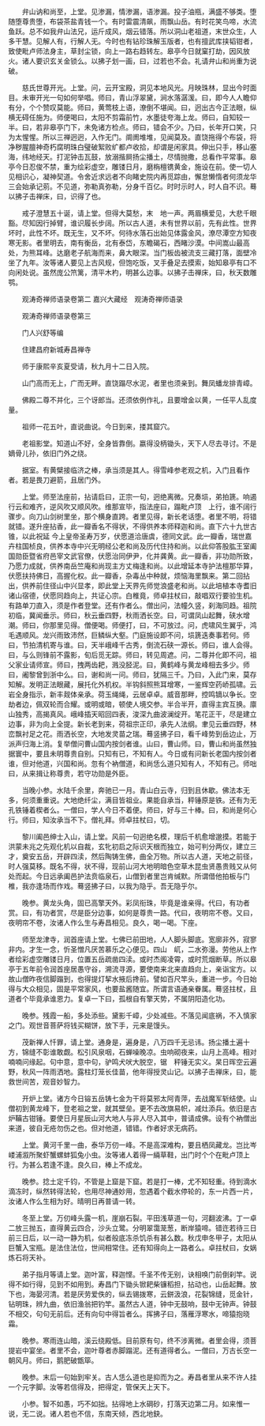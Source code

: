 <!-- { "loadSidebar": true } -->
　　弁山讷和尚至，上堂。见渗漏，情渗漏，语渗漏。投子油瓶，满盛不够类。堕随堕尊贵堕，布袋茶盐青钱一个。有时雷震清飙，雨飘山岳。有时花笑鸟啼，水流鱼跃。总不如我弁山法兄，运斤成风，烟云错落。所以洞山老祖道，末世众生，人多干慧。见解人有，行解人无。今时也有钻珍珠解玉版者，也有擅武库挟韬钳者，致使毗卢师法身主，草封尘锁，向上一路右趋转左。皋亭今日就窠打劫，因风放火。诸人要识玄关金锁么。以拂子划一画，曰，过若也不会。礼请弁山和尚重为说破。

　　慈氏世尊开光。上堂。问，云开宝殿，洞见本地风光。月映珠林，显出今时面目。未审开光一句如何举唱。师曰，青山浮翠黛，涧水落潺湲。曰，即今人人瞻仰有分，个个赞叹莫能。师曰，黄莺枝上语，潦倒不堪闻。曰，迥出古今正法眼，纵横无碍任施为。师便喝曰，太阳不剪霜前竹，水墨徒夸海上龙。师曰，自知较一半。曰，若非皋亭门下，未免诸方检点。师曰，错会不少。乃曰，长年开口笑，只为太惺惺。所以三禅迥迥，入作无门。阛阓堆堆，见闻莫及。直饶拖得个布袋，将净秽腥膻神奇朽腐明珠白璧破絮败纩都卢收拾，却谓是闲家具。伸出只手，移山塞海，纬地经天。打泥钟击瓦鼓，放溺揩屙扬尘播土，尽情抛撒，总看作平常事。皋亭今日忍俊不禁，重为绘彩虚空，雕镂日月，磨栴檀镌黄金，施设在前。使一切人见相识心，凝神契道。令舍近求远者不向睹史院内再觅踪由，懈怠懒惰者何须龙华三会始承记莂。不见道，弥勒真弥勒，分身千百亿。时时示时人，时人自不识。蓦以拂子击禅床，曰，识得了也。

　　戒子澄慧五十诞，请上堂。但得大莫愁，末　地一声。两眉横爱见，大悲千眼豁。尽知因行掉臂，谁识履长步阔。所以古人道，未有世界以前，先有此性。世界坏时，此性不坏。既无生，又不坏。何待水落石出始见体露金风，潦尽潭空方知夜寒无影。者里明去，南有衡岳，北有泰岱，东瞻碣石，西睹沙漠。中间嵩山最高处，为熊耳峰。达磨老子航海而来，鼻大眼深。当门板齿被流支三藏打落，面壁冷坐了九年。汝等诸人要见上古风规，但饱吃饭，叉手叠足去摸索，始知皋亭有口不向闲处说。虽然庞公笊篱，清平木杓，明甚么边事。以拂子击禅床，曰，秋天数雕鹗。

　　观涛奇禅师语录卷第二
嘉兴大藏经　观涛奇禅师语录


　　观涛奇禅师语录卷第三

　　门人兴舒等编

　　住建昌府新城寿昌禅寺

　　师于康熙辛亥夏受请，秋九月十二日入院。

　　山门高而无上，广而无畔。直饶蹋尽水泥，者里也须亲到。舞凤蟠龙排青嶂。

　　佛殿二尊不并化，三个讶郎当。还须依例作礼，且要增金以黄，一任平人乱度量。

　　祖师一花五叶，直说曲说。今日到来，搂其窟穴。

　　老祖影堂。知道山不好，全身皆靠倒。嬴得没柄锄头，天下人尽去寻讨。不是嫡骨儿孙，依旧门外之绕。

　　据室。有黄檗接临济之棒，承当须是其人。得雪峰参老观之机，入门且看作者。若是畏刀避箭，且居门外。

　　上堂。师至法座前，拈请启曰，正宗一句，迥绝离微。兄奏埙，弟拍篪。响遏行云和难齐，逆风吹又顺风吹。维那宣毕，指法座曰，蹋毗卢顶　上行，谁不阔行骤步。向刀山剑树里坐，那个横身直跨。者里见得，新长老话堕。者里不明，将错就错。遂升座拈香，此一瓣香名不得状，不得供养本师释迦和尚。直下六十九世古锥，以此祝延
今上皇帝圣寿万岁，伏愿道洽唐虞，德同文武。此一瓣香，瑞世嘉卉柱国桢良，供养本寺中兴无明经公老和尚及历代住持和尚。以此仰答股肱王室阖国勋臣暨省府邑宰文武官僚，伏愿治同伊尹，化并龚黄。此一瓣香，非功勋所致，乃愿力成就，供养南岳竺庵和尚现主方丈梅逢和尚。以此增延本寺护法檀那华算，伏愿扶持佛日，高握化权。此一瓣香，杂毒丛中种就，烦恼海里飘来。第二回拈出，供养前住径山中兴显孝，即此堂上天界先师觉浪盛老和尚。以此培植本寺耆旧诸山宿德，伏愿同趋向上，共证心宗。白椎竟，师卓拄杖曰，敲唱双行要验生机。有路单刀直入，须是作者登堂。还有作者么。僧出问，法幢久竖，刹海同趋。祖院初临，冀闻垂示。师曰，秋云垂四野，秋雨洒长空。曰，可谓凤山起舞，硖水增潮。师曰，你那里见得。僧便喝。师便打，曰，不可放过。问，虎啸风生翼乎，鸿毛遇顺风。龙兴雨致沛然，巨鳞纵大壑。门庭施设即不问，埙篪迭奏事若何。师曰，节拍清机寄与谁。曰，天半峨峰千古秀，倒流石硖一源长。师曰，谁人会得。曰，与么则锋前不露影，旬后觅无踪。师曰，转见周遮。问，二尊并化即不问，祖父家业请师宣。师曰，拽两齿耙，溅没胫泥。曰，黄鹤峰与黄龙峰相去多少。师曰，阇黎曾到浙中么。曰，谢和尚一问。师曰，犹隔三千。乃曰，入此门来，莫存知解。发明正法眼藏，展托化外机权。半钩斜照熊耳增寒，一鉴辉空药峤孤啸。云岩全身指示，新丰觌体亲承。荷玉绳绳，云居卓卓。威音那畔，控鸣镝以争长。空劫者边，佩双轮而合耀。或明或暗，顿使人境交参。半合半开，直得主宾互换。廪山独秀，高揭真风。峨峰插天昭回四表，浚深九曲波澜绽开。笔花正干，尽是建立边事，非为向上全提。新长老到来，荷祖宗正印，承先人法纲。聿见云垂四野，林峦飘衬足之花。雨洒长空，大地发灵苗之瑞。蓦竖拂子曰，看千峰势到岳边止，万派声归海上消。复举僧问曹山国内按剑者谁。山曰，曹山师。曰，曹山和尚虽然独据寰中，要且未明尊贵自别。只知有已，不知有人。今日或有问新长老国内按剑者谁，但对他道，兴国和尚。忽有个衲僧道，和尚恁么道只知有人，不知有己。师咄曰，从来揖让称尊贵，若守功勋是外臣。

　　当晚小参。水陆千余里，奔驰已一月。青山白云寺，归到且休歇。佛法本无多，何须重重说。大地绝纤尘，满目皆祖业。果能自承当，秤锤原是铁。还有为无孔铁锤着楔者么。一僧曰，学人今日不着便。师曰，好与三十棒。曰，和尚是何心行。师曰，知汝承当不下。僧礼拜。师卓拄杖曰，切。

　　黎川阖邑绅士入山，请上堂。风前一句迥绝名模，理后千机愈增邈摸。若能于洪蒙未兆之先观化机以自裁，玄牝初启之际识天根而独立，始可判分两仪，建立三才，奠安五岳，开辟四渎，然后陶铸生佛，曲全万物。所以古人道，天地之前径，时人强莫移。既名不得，状不得，现前山河大地明暗色空草木昆虫贤愚贵贱又从何处而起。今日远承阖邑护法贲临泉石，山僧到者里岂肯缄默。所谓借他拍板与门椎，我亦逢场而作戏。蓦竖拂子曰，以我为隐乎。吾无隐乎尔。

　　晚参。黄龙头角，固已高擎天外。彩凤衔珠，毕竟是谁亲得。代曰，有功者赏。曰，有功者赏，尽是臣分边事，如何是尊贵一路。代曰，夜明帘不卷。又曰，夜明帘不卷，汝诸人作么生与寿昌相见。良久，喝一喝。下座。

　　师至龙津寺，润首座请上堂。七佛已前田地，人人脚头脚底。宽廓非外，寂寥非内。才生一念，忻圣憎凡厌苦慕乐之心便见。四山　屼，二水弥漫。劳他从上作者绘彩虚空雕镂日月，位置五岳疏凿四渎。或时杰阁凌霄，或时荒烟断草。所以皋亭于五年前令润首座居愚守谷，溯流寻源，要使南来北来直趋向上，亲诣宝方。以故山僧昨夜信脚蹋到，也得提灯挈水掖后搀前。譬如百尺竿头，重进一步。今日始得与大众相见，固是平常家风，也要盐酱随宜。所谓言语通亲眷属。蓦竖拄杖，且道者个毕竟承谁恩力。复卓一下曰，孤根自有擎天势，不属阴阳造化功。

　　晚参。残霞一船，多处添些。黛影千嶂，少处减些。不落见闻底祸，不入慎家之门。观世音菩萨将钱买糊饼，放下手，元来是馒头。

　　茂新禅人忏罪，请上堂。通身是，遍身是，八万四千无忌讳。扬尘播土遍十方，锦缝不彰谁敢觑。松引风泉咽，石蝉噪晚凉。虫响砌夜来，山月上高峰。相对喃喃问缘起。句中意，意中句，驴鸣犬吠大脱空，锯　秤锤无实义。杲日晖空云遍野，秋风一阵雨洒地。露柱灯笼长佳苗，他年得授灵山记。以拂子击禅床，曰，能救世间苦，观音妙智力。

　　开炉上堂。诸方今日镕五岳铸七金为干将莫邪太阿青萍，去战魔军斩结使。山僧初到黄龙峰下，登老祖之堂，就其壁垒。更不去改旗易帜，减灶添兵。依旧是古炉鞴古钳锤。要使日月星辰山河大地人与非人尽入其中，普请成佛。设有个衲僧出来道，彼自无疮勿伤之也。但对他道，错错。作者好求无病药。

　　上堂。黄河千里一曲，泰华万仞一峰。不是高深难构，要且栖凤藏龙。岂比岑嵝浦溆所聚虾蟹螺蚌狐兔小虫。汝等诸人着得一緉草鞋，出门时个个在毗卢顶上行。为甚么若逢不逢。良久曰，棒上不成龙。

　　晚参。捻土定千钧，不管是上窟是下窟。若是打一棒，尤不知轻重。待到滴水滴冻时，纵然转得法轮，也用尽神通妙用，忽遇着个截水停轮的，东一片西一片，汝诸人作么生相为好。晴明日再普请一转。

　　冬至上堂。万仞峰头露一机，崖崩石裂。平田浅草道一句，河翻波沸。丁一卓二放三抛五，直得黄云四合，沙头立鹭。分明翠霭茏葱，断岸猿啼。错迕若待三日前三日后，以一动一静为机，似者般底冻杀饥杀有甚么数。秋戊申冬甲子，太阳从巨蟹入宝瓶。是法住法位，世间相常住。还有知得向上一路者么。卓拄杖曰，女娲炼石将天补。

　　弟子指月等请上堂。迦叶富，释迦悭。千圣不传无别，诀相唤门前倒刹竿。说得不如行得，见到不如用到。寿昌门下锄头锨耙柴镰稻担，拈动也，山岳起舞。放下也，海晏河清。若是厌劳爱佚的，纵去锡拨寒，云鉼汲浪，花裂锦缝，觅金针，钻明珠，辨九曲，依旧渔翁把钓竿。虽然古人道，钟中无鼓响，鼓中无钟声。钟鼓不相交，句句无前后。还有向句中得旨者么。挥拂子曰，落雁浮寒水，啼猿抱晓霜。

　　晚参。寒雨连山暗，溪云绕殿低。目前原有句，终不涉离微。者里会得，须菩提岩中宴坐。者里不会，迦叶尊者赤脚蹋泥。还有道得者么。一僧曰，万古长空一朝风月。师曰，鹅肥破甑筚。

　　晚参。末后一句始到牢关。古人恁么道也是抑而为之。寿昌者里从来不许人挂一个元字脚。汝等若信得及，把得定，管保天上天下。

　　小参。智不如愚，巧不如拙。拈得地上水碙砂，打落天边第二月。如来惟一说，无二说。诸人若也不信，东南天倾，西北地鈌。

